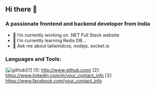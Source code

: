 ## Hi there 👋

<!--
**RKY2023/Rky2023** is a ✨ _special_ ✨ repository because its `README.md` (this file) appears on your GitHub profile.

Here are some ideas to get you started:

- 👯 I’m looking to collaborate on ...
- 🤔 I’m looking for help with ...
- 😄 Pronouns: ...
- ⚡ Fun fact: ...
- 📫 How to reach me 
-->
### A passionate frontend and backend developer from India

- 🔭 I’m currently working on .NET Full Stack website
- 🌱 I’m currently learning Redis DB...
- 💬 Ask me about tailwindcss, nodejs, socket.io 

### Languages and Tools:
[![github](https://cloud.githubusercontent.com/assets/17016297/18839843/0e06a67a-83d2-11e6-993a-b35a182500e0.png)][1]
[1]: http://www.github.com/
[2]: https://www.linkedin.com/in/your_contact_info
[3]: https://www.facebook.com/your_contact_info
